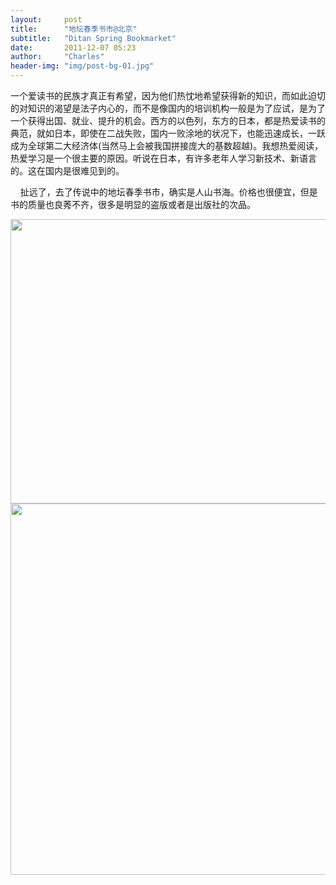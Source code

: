 ```yaml
---
layout:     post
title:      "地坛春季书市@北京"
subtitle:   "Ditan Spring Bookmarket"
date:       2011-12-07 05:23
author:     "Charles"
header-img: "img/post-bg-01.jpg"
---
```


一个爱读书的民族才真正有希望，因为他们热忱地希望获得新的知识，而如此迫切的对知识的渴望是法子内心的，而不是像国内的培训机构一般是为了应试，是为了一个获得出国、就业、提升的机会。西方的以色列，东方的日本，都是热爱读书的典范，就如日本，即使在二战失败，国内一败涂地的状况下，也能迅速成长，一跃成为全球第二大经济体(当然马上会被我国拼接庞大的基数超越)。我想热爱阅读，热爱学习是一个很主要的原因。听说在日本，有许多老年人学习新技术、新语言的。这在国内是很难见到的。

&nbsp;&nbsp; &nbsp;扯远了，去了传说中的地坛春季书市，确实是人山书海。价格也很便宜，但是书的质量也良莠不齐，很多是明显的盗版或者是出版社的次品。

<img class="aligncenter size-full wp-image-125" title="ditan-bookmarket-1" src="http://esp4u.org/wp-content/uploads/2011/12/ditan-bookmarket-1.jpg" alt="" width="600" height="455" /><img class="aligncenter size-full wp-image-124" title="ditan-bookmarket-2" src="http://esp4u.org/wp-content/uploads/2011/12/ditan-bookmarket-2.jpg" alt="" width="600" height="594" />